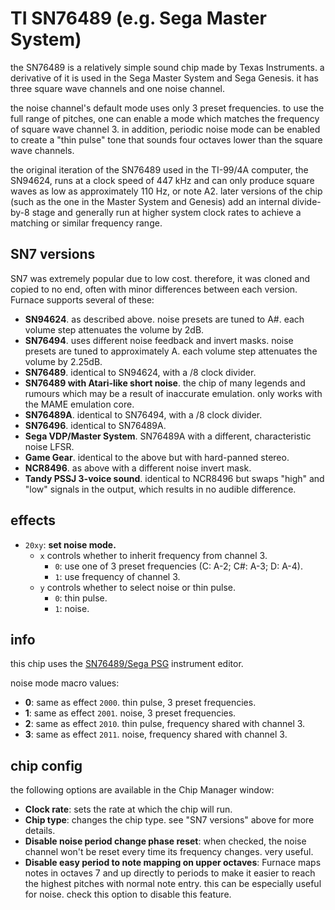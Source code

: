 # TI SN76489 (e.g. Sega Master System)

the SN76489 is a relatively simple sound chip made by Texas Instruments. a derivative of it is used in the Sega Master System and Sega Genesis. it has three square wave channels and one noise channel.

the noise channel's default mode uses only 3 preset frequencies. to use the full range of pitches, one can enable a mode which matches the frequency of square wave channel 3. in addition, periodic noise mode can be enabled to create a "thin pulse" tone that sounds four octaves lower than the square wave channels.

the original iteration of the SN76489 used in the TI-99/4A computer, the SN94624, runs at a clock speed of 447 kHz and can only produce square waves as low as approximately 110 Hz, or note A2. later versions of the chip (such as the one in the Master System and Genesis) add an internal divide-by-8 stage and generally run at higher system clock rates to achieve a matching or similar frequency range.

## SN7 versions

SN7 was extremely popular due to low cost. therefore, it was cloned and copied to no end, often with minor differences between each version. Furnace supports several of these:
- **SN94624**. as described above. noise presets are tuned to A#. each volume step attenuates the volume by 2dB.
- **SN76494**. uses different noise feedback and invert masks. noise presets are tuned to approximately A. each volume step attenuates the volume by 2.25dB.
- **SN76489**. identical to SN94624, with a /8 clock divider.
- **SN76489 with Atari-like short noise**. the chip of many legends and rumours which may be a result of inaccurate emulation. only works with the MAME emulation core.
- **SN76489A**. identical to SN76494, with a /8 clock divider.
- **SN76496**. identical to SN76489A.
- **Sega VDP/Master System**. SN76489A with a different, characteristic noise LFSR.
- **Game Gear**. identical to the above but with hard-panned stereo.
- **NCR8496**. as above with a different noise invert mask.
- **Tandy PSSJ 3-voice sound**. identical to NCR8496 but swaps "high" and "low" signals in the output, which results in no audible difference.

## effects

- `20xy`: **set noise mode.**
  - `x` controls whether to inherit frequency from channel 3.
    - `0`: use one of 3 preset frequencies (C: A-2; C#: A-3; D: A-4).
    - `1`: use frequency of channel 3.
  - `y` controls whether to select noise or thin pulse.
    - `0`: thin pulse.
    - `1`: noise.

## info

this chip uses the [SN76489/Sega PSG](../4-instrument/psg.md) instrument editor.

noise mode macro values:
- **0**: same as effect `2000`. thin pulse, 3 preset frequencies.
- **1**: same as effect `2001`. noise, 3 preset frequencies.
- **2**: same as effect `2010`. thin pulse, frequency shared with channel 3.
- **3**: same as effect `2011`. noise, frequency shared with channel 3.

## chip config

the following options are available in the Chip Manager window:

- **Clock rate**: sets the rate at which the chip will run.
- **Chip type**: changes the chip type. see "SN7 versions" above for more details.
- **Disable noise period change phase reset**: when checked, the noise channel won't be reset every time its frequency changes. very useful.
- **Disable easy period to note mapping on upper octaves**: Furnace maps notes in octaves 7 and up directly to periods to make it easier to reach the highest pitches with normal note entry. this can be especially useful for noise. check this option to disable this feature.
